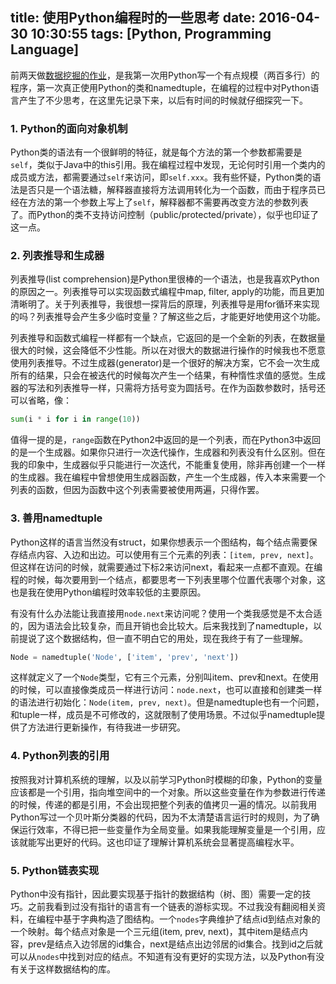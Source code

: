 title: 使用Python编程时的一些思考
date: 2016-04-30 10:30:55
tags: [Python, Programming Language]
---

前两天做[数据挖掘的作业](https://github.com/nettee/AssociationRuleMining)，是我第一次用Python写一个有点规模（两百多行）的程序，第一次真正使用Python的类和namedtuple，在编程的过程中对Python语言产生了不少思考，在这里先记录下来，以后有时间的时候就仔细探究一下。

### 1. Python的面向对象机制

Python类的语法有一个很鲜明的特征，就是每个方法的第一个参数都需要是`self`，类似于Java中的this引用。我在编程过程中发现，无论何时引用一个类内的成员或方法，都需要通过`self`来访问，即`self.xxx`。我有些怀疑，Python类的语法是否只是一个语法糖，解释器直接将方法调用转化为一个函数，而由于程序员已经在方法的第一个参数上写上了`self`，解释器都不需要再改变方法的参数列表了。而Python的类不支持访问控制（public/protected/private），似乎也印证了这一点。

### 2. 列表推导和生成器

列表推导(list comprehension)是Python里很棒的一个语法，也是我喜欢Python的原因之一。列表推导可以实现函数式编程中map, filter, apply的功能，而且更加清晰明了。关于列表推导，我很想一探背后的原理，列表推导是用for循环来实现的吗？列表推导会产生多少临时变量？了解这些之后，才能更好地使用这个功能。

列表推导和函数式编程一样都有一个缺点，它返回的是一个全新的列表，在数据量很大的时候，这会降低不少性能。所以在对很大的数据进行操作的时候我也不愿意使用列表推导。不过生成器(generator)是一个很好的解决方案，它不会一次生成所有的结果，只会在被迭代的时候每次产生一个结果，有种惰性求值的感觉。生成器的写法和列表推导一样，只需将方括号变为圆括号。在作为函数参数时，括号还可以省略，像：

<!-- more -->

```Python
sum(i * i for i in range(10))
```

值得一提的是，`range`函数在Python2中返回的是一个列表，而在Python3中返回的是一个生成器。如果你只进行一次迭代操作，生成器和列表没有什么区别。但在我的印象中，生成器似乎只能进行一次迭代，不能重复使用，除非再创建一个一样的生成器。我在编程中曾想使用生成器函数，产生一个生成器，传入本来需要一个列表的函数，但因为函数中这个列表需要被使用两遍，只得作罢。

### 3. 善用namedtuple

Python这样的语言当然没有struct，如果你想表示一个图结构，每个结点需要保存结点内容、入边和出边。可以使用有三个元素的列表：`[item, prev, next]`。但这样在访问的时候，就需要通过下标2来访问next，看起来一点都不直观。在编程的时候，每次要用到一个结点，都要思考一下列表里哪个位置代表哪个对象，这也是我在使用Python编程时效率较低的主要原因。

有没有什么办法能让我直接用`node.next`来访问呢？使用一个类我感觉是不太合适的，因为语法会比较复杂，而且开销也会比较大。后来我找到了namedtuple，以前提说了这个数据结构，但一直不明白它的用处，现在我终于有了一些理解。

```Python
Node = namedtuple('Node', ['item', 'prev', 'next'])
```

这样就定义了一个`Node`类型，它有三个元素，分别叫item、prev和next。在使用的时候，可以直接像类成员一样进行访问：`node.next`，也可以直接和创建类一样的语法进行初始化：`Node(item, prev, next)`。但是namedtuple也有一个问题，和tuple一样，成员是不可修改的，这就限制了使用场景。不过似乎namedtuple提供了方法进行更新操作，有待我进一步研究。

### 4. Python列表的引用

按照我对计算机系统的理解，以及以前学习Python时模糊的印象，Python的变量应该都是一个引用，指向堆空间中的一个对象。所以这些变量在作为参数进行传递的时候，传递的都是引用，不会出现把整个列表的值拷贝一遍的情况。以前我用Python写过一个贝叶斯分类器的代码，因为不太清楚语言运行时的规则，为了确保运行效率，不得已把一些变量作为全局变量。如果我能理解变量是一个引用，应该就能写出更好的代码。这也印证了理解计算机系统会显著提高编程水平。

### 5. Python链表实现

Python中没有指针，因此要实现基于指针的数据结构（树、图）需要一定的技巧。之前我看到过没有指针的语言有一个链表的游标实现。不过我没有翻阅相关资料，在编程中基于字典构造了图结构。一个`nodes`字典维护了结点id到结点对象的一个映射。每个结点对象是一个三元组(item, prev, next)，其中item是结点内容，prev是结点入边邻居的id集合，next是结点出边邻居的id集合。找到id之后就可以从`nodes`中找到对应的结点。不知道有没有更好的实现方法，以及Python有没有关于这样数据结构的库。






















